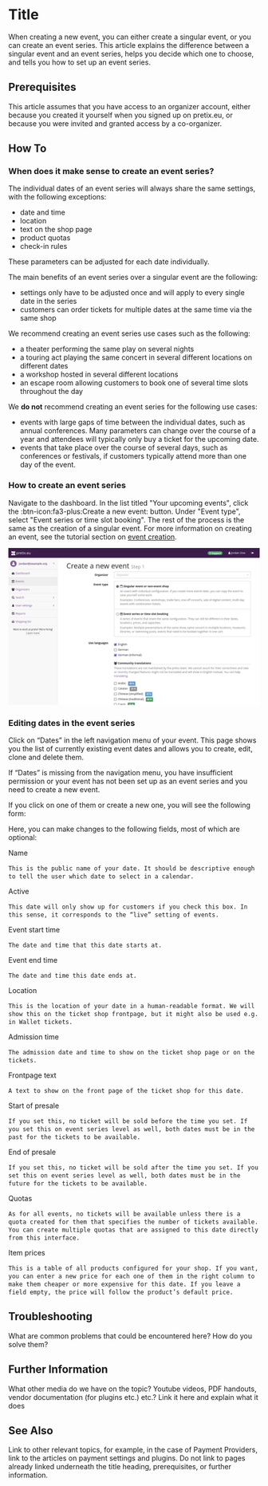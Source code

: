 # Title

When creating a new event, you can either create a singular event, or you can create an event series. 
This article explains the difference between a singular event and an event series, helps you decide which one to choose, and tells you how to set up an event series. 

## Prerequisites 

This article assumes that you have access to an organizer account, either because you created it yourself when you signed up on pretix.eu, or because you were invited and granted access by a co-organizer. 

## How To 

### When does it make sense to create an event series? 

The individual dates of an event series will always share the same settings, with the following exceptions: 

 - date and time 
 - location
 - text on the shop page 
 - product quotas 
 - check-in rules 

These parameters can be adjusted for each date individually. 

The main benefits of an event series over a singular event are the following: 

 - settings only have to be adjusted once and will apply to every single date in the series 
 - customers can order tickets for multiple dates at the same time via the same shop 

We recommend creating an event series use cases such as the following: 

 - a theater performing the same play on several nights 
 - a touring act playing the same concert in several different locations on different dates 
 - a workshop hosted in several different locations
 - an escape room allowing customers to book one of several time slots throughout the day 
 
We **do not** recommend creating an event series for the following use cases: 

 - events with large gaps of time between the individual dates, such as annual conferences. 
 Many parameters can change over the course of a year and attendees will typically only buy a ticket for the upcoming date. 
 - events that take place over the course of several days, such as conferences or festivals, if customers typically attend more than one day of the event. 
 

### How to create an event series 

Navigate to the dashboard. 
In the list titled "Your upcoming events", click the :btn-icon:fa3-plus:Create a new event: button. 
Under "Event type", select "Event series or time slot booking". 
The rest of the process is the same as the creation of a singular event. 
For more information on creating an event, see the tutorial section on [event creation](../tutorial/event.md). 

![Screenshot of page titled "Create new Event—Step 1", showing options for choosing an organizer account, the event type, and languages to be used.](../assets/screens/event/create-event1.png "Create new event step 1 screenshot" ) 

### Editing dates in the event series 

Click on “Dates” in the left navigation menu of your event. This page shows you the list of currently existing event dates and allows you to create, edit, clone and delete them.

If “Dates” is missing from the navigation menu, you have insufficient permission or your event has not been set up as an event series and you need to create a new event.

If you click on one of them or create a new one, you will see the following form:

Here, you can make changes to the following fields, most of which are optional:

Name

    This is the public name of your date. It should be descriptive enough to tell the user which date to select in a calendar.
Active

    This date will only show up for customers if you check this box. In this sense, it corresponds to the “live” setting of events.
Event start time

    The date and time that this date starts at.
Event end time

    The date and time this date ends at.
Location

    This is the location of your date in a human-readable format. We will show this on the ticket shop frontpage, but it might also be used e.g. in Wallet tickets.
Admission time

    The admission date and time to show on the ticket shop page or on the tickets.
Frontpage text

    A text to show on the front page of the ticket shop for this date.
Start of presale

    If you set this, no ticket will be sold before the time you set. If you set this on event series level as well, both dates must be in the past for the tickets to be available.
End of presale

    If you set this, no ticket will be sold after the time you set. If you set this on event series level as well, both dates must be in the future for the tickets to be available.
Quotas

    As for all events, no tickets will be available unless there is a quota created for them that specifies the number of tickets available. You can create multiple quotas that are assigned to this date directly from this interface.
Item prices

    This is a table of all products configured for your shop. If you want, you can enter a new price for each one of them in the right column to make them cheaper or more expensive for this date. If you leave a field empty, the price will follow the product’s default price.


## Troubleshooting 

What are common problems that could be encountered here? How do you solve them? 

## Further Information

What other media do we have on the topic? Youtube videos, PDF handouts, vendor documentation (for plugins etc.) etc.? Link it here and explain what it does

## See Also 

Link to other relevant topics, for example, in the case of Payment Providers, link to the articles on payment settings and plugins. Do not link to pages already linked underneath the title heading, prerequisites, or further information. 

